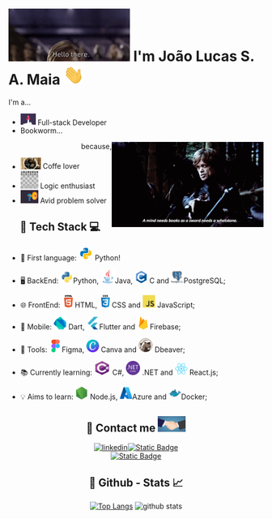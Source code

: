 # <img src="https://github.com/Joaosamaia/Joaosamaia/blob/main/Assets_for_github_readme/Obi-Wan_Hello-there.gif" width="240px"> I'm João Lucas S. A. Maia <img src="https://github.com/Joaosamaia/Joaosamaia/blob/main/Assets_for_github_readme/Hello.gif" width="40px">
I'm a...    
 -  <img src="https://github.com/Joaosamaia/Joaosamaia/blob/main/Assets_for_github_readme/rocket-fly.gif" width="30px"> Full-stack Developer
 - Bookworm... <p align="right">because, <img align=right src="https://github.com/Joaosamaia/Joaosamaia/blob/main/Assets_for_github_readme/tyrion_book_quote.gif" width="300px"></p>
 - <img src="https://github.com/Joaosamaia/Joaosamaia/blob/main/Assets_for_github_readme/coffee.gif" width="40px"> Coffe lover 
 - <img src="https://github.com/Joaosamaia/Joaosamaia/blob/main/Assets_for_github_readme/chess-game.gif" width="35px"> Logic enthusiast
 - <img src="https://github.com/Joaosamaia/Joaosamaia/blob/main/Assets_for_github_readme/problem_key.gif" width="35px"> Avid problem solver

<div align="center">

 ## 🧠 Tech Stack 💻 

 </div>

 - 🚀 First language: <img src="https://github.com/Joaosamaia/Joaosamaia/blob/main/Assets_for_github_readme/python.gif" alt="python" width="28" height="28"/> Python!
 - 🖥️ BackEnd: <img src="https://raw.githubusercontent.com/devicons/devicon/master/icons/python/python-original.svg" alt="python" width="25" height="25"/>Python, <img src="https://raw.githubusercontent.com/devicons/devicon/master/icons/java/java-original.svg" alt="java" width="28" height="28"/>Java, <img src="https://raw.githubusercontent.com/devicons/devicon/master/icons/c/c-original.svg" alt="c" width="25" height="25"/> C and <img src="https://raw.githubusercontent.com/devicons/devicon/master/icons/postgresql/postgresql-original-wordmark.svg" alt="postgresql" width="25" height="25"/>PostgreSQL;
 - 🌐 FrontEnd: <img src="https://raw.githubusercontent.com/devicons/devicon/master/icons/html5/html5-original-wordmark.svg" alt="html5" width="25" height="25"/>HTML, <img src="https://raw.githubusercontent.com/devicons/devicon/master/icons/css3/css3-original-wordmark.svg" alt="css3" width="25" height="25"/>CSS and <img src="https://raw.githubusercontent.com/devicons/devicon/master/icons/javascript/javascript-original.svg" alt="javascript" width="25" height="25"/> JavaScript;
 - 📱 Mobile: <img src="https://github.com/devicons/devicon/blob/master/icons/dart/dart-original.svg" alt="dart" width="25" height="25"/> Dart, <img src="https://github.com/devicons/devicon/blob/master/icons/flutter/flutter-original.svg" alt="flutter" width="25" height="25"/>Flutter and <img src="https://github.com/devicons/devicon/blob/master/icons/firebase/firebase-original.svg" alt="firebase" width="25" height="25"/>Firebase;
 - 🔧 Tools: <img src="https://github.com/devicons/devicon/blob/master/icons/figma/figma-original.svg" alt="figma" width="25" height="25"/>Figma, <img src="https://github.com/Joaosamaia/Joaosamaia/blob/main/Assets_for_github_readme/Canva_icon_2021.svg" alt="canva" width="25" height="25"/> Canva and <img src="https://github.com/Joaosamaia/Joaosamaia/blob/main/Assets_for_github_readme/DBeaver.svg" alt="dbeaver" width="28" height="28"/> Dbeaver;
   
 - 📚 Currently learning:  <img src="https://raw.githubusercontent.com/devicons/devicon/master/icons/csharp/csharp-original.svg" alt="csharp" width="32" height="28"/> C#, <img src="https://raw.githubusercontent.com/devicons/devicon/master/icons/dotnetcore/dotnetcore-original.svg" alt="dotnetcore" width="28" height="28"/> .NET and <img src="https://github.com/devicons/devicon/blob/master/icons/react/react-original.svg" alt="react" width="25" height="25"> React.js;

 - 💡 Aims to learn: <img src="https://github.com/devicons/devicon/blob/master/icons/nodejs/nodejs-original.svg" alt="node" width="25" height="25"> Node.js, <img src="https://raw.githubusercontent.com/devicons/devicon/master/icons/azure/azure-original.svg" alt="azure" width="25" height="25"/>Azure and  <img src="https://raw.githubusercontent.com/devicons/devicon/master/icons/docker/docker-original.svg" alt="docker" width="25" height="25"/>Docker;

<div align="center">

## 📡 Contact me <img src="https://github.com/Joaosamaia/Joaosamaia/blob/main/Assets_for_github_readme/handshake.gif" width="55px">
 
<a href="https://www.linkedin.com/in/joao-lucas-santos-aureliano-maia/?locale=en_US"> <img src="https://cdn.jsdelivr.net/gh/devicons/devicon/icons/linkedin/linkedin-original.svg" alt="linkedin" width="29" height="29"/>![Static Badge](https://img.shields.io/badge/Linkedin-blue?style=for-the-badge)</a> 
<br>
<a href="mailto:joaosamaia@gmail.com">![Static Badge](https://img.shields.io/badge/joaosamaia%40gmail.com-%23bb001b?style=plastic&logo=gmail&logoColor=white)</a>

## 📁 Github - Stats 📈

[![Top Langs](https://github-readme-stats-joaos-projects-5855eaf4.vercel.app/api/top-langs/?username=Joaosamaia&show_icons=true&hide=makefile,c%2B%2B,jupyter%20notebook,cmake,swift,kotlin,objective-c,shell&size_weight=1&count_weight=0&locale=en&theme=one_dark_pro&hide_langs_below=5&layout=compact&langs_count=6)](https://github.com/Joaosamaia?tab=repositories)
<img align="top" src="https://github-readme-stats-joaos-projects-5855eaf4.vercel.app/api?username=Joaosamaia&count_private=true&show_icons=true&include_all_commits=true&theme=one_dark_pro&line_height=24" alt="github stats"/>

</div>
